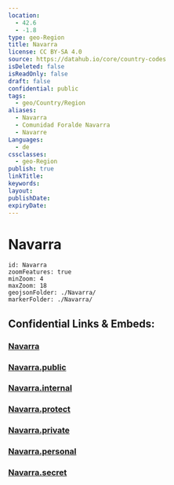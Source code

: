 ```yaml
---
location:
  - 42.6
  - -1.8
type: geo-Region
title: Navarra
license: CC BY-SA 4.0
source: https://datahub.io/core/country-codes
isDeleted: false
isReadOnly: false
draft: false
confidential: public
tags:
  - geo/Country/Region
aliases:
  - Navarra
  - Comunidad Foralde Navarra
  - Navarre
Languages:
  - de
cssclasses:
  - geo-Region
publish: true
linkTitle: 
keywords: 
layout: 
publishDate: 
expiryDate:
---
```


# Navarra

```leaflet
id: Navarra
zoomFeatures: true 
minZoom: 4 
maxZoom: 18
geojsonFolder: ./Navarra/
markerFolder: ./Navarra/
```


## Confidential Links & Embeds: 

### [Navarra](/_Standards/Earth/Continent/Europe/Europe~South/Spain/Provinces~Spain/Navarra.md) 

### [Navarra.public](/_public/Earth/Continent/Europe/Europe~South/Spain/Provinces~Spain/Navarra.public.md) 

### [Navarra.internal](/_internal/Earth/Continent/Europe/Europe~South/Spain/Provinces~Spain/Navarra.internal.md) 

### [Navarra.protect](/_protect/Earth/Continent/Europe/Europe~South/Spain/Provinces~Spain/Navarra.protect.md) 

### [Navarra.private](/_private/Earth/Continent/Europe/Europe~South/Spain/Provinces~Spain/Navarra.private.md) 

### [Navarra.personal](/_personal/Earth/Continent/Europe/Europe~South/Spain/Provinces~Spain/Navarra.personal.md) 

### [Navarra.secret](/_secret/Earth/Continent/Europe/Europe~South/Spain/Provinces~Spain/Navarra.secret.md)

